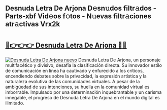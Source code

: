 ## Desnuda Letra De Arjona D𝚎sn𝚞dos filtr𝚊dos - Parts-xbf Vid𝚎os f𝚘tos - N𝚞evas filtr𝚊ciones atr𝚊ctivas Vrx2k

# <h2><a href="http://mb4tutx.tromn.icu/?c=Desnuda+Letra+De+Arjona">🔗👉👉👉 Desnuda Letra De Arjona 🔗🔗</a></h2>

[![Desnuda Letra De Arjona nuevo](https://i.imgur.com/pEAQMta.gif)](http://mb4tutx.tromn.icu/?c=Desnuda+Letra+De+Arjona)
Desnuda Letra De Arjona, un personaje multifacético y divisivo, desafía la clasificación directa. Su innovador estilo de comunicación en línea ha cautivado y enfurecido a los críticos, encendiendo debates sobre la privacidad, la expresión artística y la naturaleza evolutiva de las comunidades virtuales. A pesar de la ambigüedad de sus intenciones, su huella en la comunidad virtual es imborrable. Impulsado por una determinación inquebrantable y un carisma innegable, el progreso de Desnuda Letra De Arjona en el mundo digital es ilimitado.
